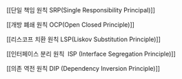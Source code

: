   

[[단일 책임 원칙 SRP(Single Responsibility Principal)]]

[[개방 폐쇄 원칙 OCP(Open Closed Principle)]]

[[리스코프 치환 원칙 LSP(Liskov Substitution Principle)]]

[[인터페이스 분리 원칙  ISP (Interface Segregation Principle)]]

[[의존 역전 원칙 DIP (Dependency Inversion Principle)]]